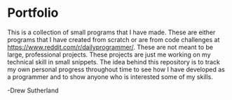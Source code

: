 # Portfolio

This is a collection of small programs that I have made. These are either programs that I have created from scratch or are from code challenges at https://www.reddit.com/r/dailyprogrammer/.
These are not meant to be large, professional projects. These projects are just me working on my technical skill in small snippets. The idea behind this repository is to track my own personal progress throughout time to see how I have developed as a programmer and to show anyone who is interested some of my skills.

-Drew Sutherland
